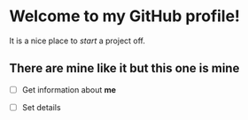 # Welcome to my GitHub profile!
It is a nice place to _start_ a project off.

## There are mine like it but this one is mine
- [  ] Get information about __me__
- [  ] Set details

